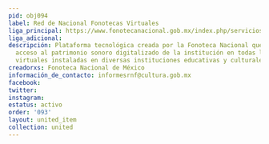 ```yaml
---
pid: obj094
label: Red de Nacional Fonotecas Virtuales
liga_principal: https://www.fonotecanacional.gob.mx/index.php/servicios/red-de-fonotecas-virtuales#
liga_adicional: 
descripción: Plataforma tecnológica creada por la Fonoteca Nacional que permite dar
  acceso al patrimonio sonoro digitalizado de la institución en todas las fonotecas
  virtuales instaladas en diversas instituciones educativas y culturales del país.
creadorxs: Fonoteca Nacional de México
información_de_contacto: informesrnf@cultura.gob.mx
facebook: 
twitter: 
instagram: 
estatus: activo
order: '093'
layout: united_item
collection: united
---
```

